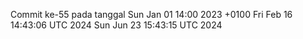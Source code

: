 Commit ke-55 pada tanggal Sun Jan 01 14:00 2023 +0100
Fri Feb 16 14:43:06 UTC 2024
Sun Jun 23 15:43:15 UTC 2024
